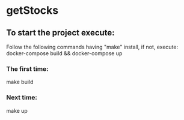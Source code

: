 # getStocks


## To start the project execute:
Follow the following commands having "make" install, if not, execute:
docker-compose build && docker-compose up

### The first time:
make build
### Next time:
make up


